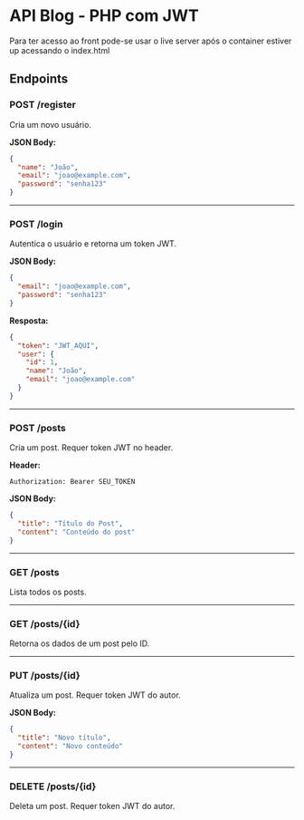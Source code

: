 # API Blog - PHP com JWT

Para ter acesso ao front pode-se usar o live server após o container estiver up
acessando o index.html

## Endpoints

### POST /register
Cria um novo usuário.

**JSON Body:**
```json
{
  "name": "João",
  "email": "joao@example.com",
  "password": "senha123"
}
```

---

### POST /login
Autentica o usuário e retorna um token JWT.

**JSON Body:**
```json
{
  "email": "joao@example.com",
  "password": "senha123"
}
```

**Resposta:**
```json
{
  "token": "JWT_AQUI",
  "user": {
    "id": 1,
    "name": "João",
    "email": "joao@example.com"
  }
}
```

---

### POST /posts
Cria um post. Requer token JWT no header.

**Header:**
```
Authorization: Bearer SEU_TOKEN
```

**JSON Body:**
```json
{
  "title": "Título do Post",
  "content": "Conteúdo do post"
}
```

---

### GET /posts
Lista todos os posts.

---

### GET /posts/{id}
Retorna os dados de um post pelo ID.

---

### PUT /posts/{id}
Atualiza um post. Requer token JWT do autor.

**JSON Body:**
```json
{
  "title": "Novo título",
  "content": "Novo conteúdo"
}
```

---

### DELETE /posts/{id}
Deleta um post. Requer token JWT do autor.
